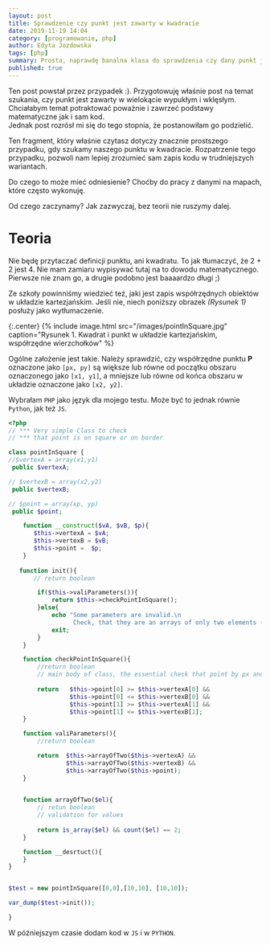 ```yaml
---
layout: post
title: Sprawdzenie czy punkt jest zawarty w kwadracie
date: 2019-11-19 14:04
category: [programowanie, php]
author: Edyta Jozdowska
tags: [php]
summary: Prosta, naprawdę banalna klasa do sprawdzenia czy dany punkt jest w kwadracie.
published: true
---
```


Ten post powstał przez przypadek :). Przygotowuję właśnie post na temat szukania, czy punkt jest zawarty w wielokącie wypukłym i wklęsłym. Chciałabym temat potraktować poważnie i zawrzeć podstawy matematyczne jak i sam kod.  
Jednak post rozrósł mi się do tego stopnia, że postanowiłam go podzielić.

Ten fragment, który właśnie czytasz dotyczy znacznie prostszego przypadku, gdy szukamy naszego punktu w kwadracie. Rozpatrzenie tego przypadku, pozwoli nam lepiej zrozumieć sam zapis kodu w trudniejszych wariantach.

Do czego to może mieć odniesienie? Choćby do pracy z danymi na mapach, które często wykonuję. 

Od czego zaczynamy? Jak zazwyczaj, bez teorii nie ruszymy dalej.

# Teoria
Nie będę przytaczać definicji punktu, ani kwadratu. To jak tłumaczyć, że 2 + 2 jest 4. Nie mam zamiaru wypisywać tutaj na to dowodu matematycznego. 
Pierwsze nie znam go, a drugie podobno jest baaaardzo długi ;)

Ze szkoły powinniśmy wiedzieć też, jaki jest zapis współrzędnych obiektów w układzie kartezjańskim. Jeśli nie, niech poniższy obrazek *(Rysunek 1)* posłuży jako wytłumaczenie.  

{:.center}
{%
    include image.html 
    src="/images/pointInSquare.jpg" 
    caption="Rysunek 1. Kwadrat i punkt w układzie kartezjańskim, współrzędne wierzchołków"
%}

Ogólne założenie jest takie. Należy sprawdzić, czy współrzędne punktu **P** oznaczone jako `[px, py]` są większe lub równe od początku obszaru oznaczonego jako `[x1, y1]`, a mniejsze lub równe od końca obszaru w układzie oznaczone jako `[x2, y2]`. 

Wybrałam `PHP` jako język dla mojego testu.
Może być to jednak równie `Python`, jak też `JS`. 

```php
<?php
// *** Very simple Class to check 
// *** that point is on square or on border

class pointInSquare { 
//$vertexA = array(x1,y1)
 public $vertexA;

// $vertexB = array(x2,y2)
 public $vertexB;

// $point = array(xp, yp)
 public $point;

    function __construct($vA, $vB, $p){
       $this->vertexA = $vA;
       $this->vertexB = $vB;
       $this->point =  $p;
    }
    
   function init(){  
       // return boolean

        if($this->valiParameters()){
            return $this->checkPointInSquare();
        }else{
            echo "Some parameters are invalid.\n
                  Check, that they are an arrays of only two elements (x,y) values";
            exit;
        }
    }       

    function checkPointInSquare(){
        //return boolean
        // main body of class, the essential check that point by px and py is in square
    
        return   $this->point[0] >= $this->vertexA[0] &&
                 $this->point[0] <= $this->vertexB[0] &&
                 $this->point[1] >= $this->vertexA[1] &&
                 $this->point[1] <= $this->vertexB[1];
    }

    function valiParameters(){    
        //return boolean

        return  $this->arrayOfTwo($this->vertexA) && 
                $this->arrayOfTwo($this->vertexB) && 
                $this->arrayOfTwo($this->point);
    }

    
    function arrayOfTwo($el){
        // retun boolean
        // validation for values
        
        return is_array($el) && count($el) == 2;
    }

    function __desrtuct(){
    }
}


$test = new pointInSquare([0,0],[10,10], [10,10]);

var_dump($test->init());

}
```

W późniejszym czasie dodam kod w `JS` i w `PYTHON`.
